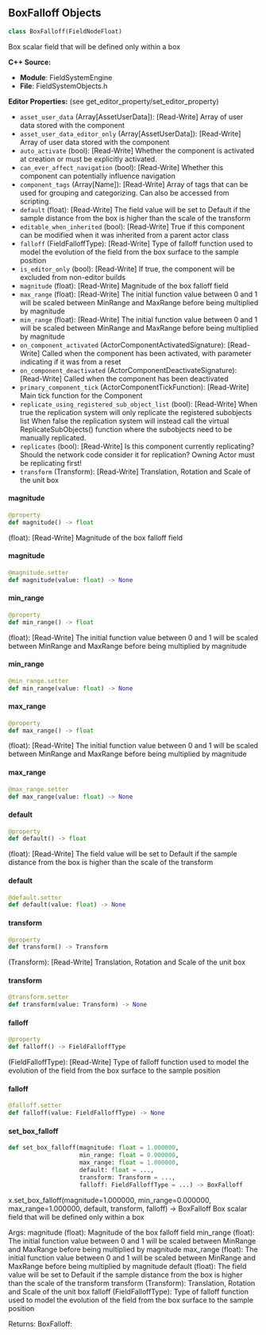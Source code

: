 ## BoxFalloff Objects

```python
class BoxFalloff(FieldNodeFloat)
```

Box scalar field that will be defined only within a box

**C++ Source:**

- **Module**: FieldSystemEngine
- **File**: FieldSystemObjects.h

**Editor Properties:** (see get_editor_property/set_editor_property)

- ``asset_user_data`` (Array[AssetUserData]):  [Read-Write] Array of user data stored with the component
- ``asset_user_data_editor_only`` (Array[AssetUserData]):  [Read-Write] Array of user data stored with the component
- ``auto_activate`` (bool):  [Read-Write] Whether the component is activated at creation or must be explicitly activated.
- ``can_ever_affect_navigation`` (bool):  [Read-Write] Whether this component can potentially influence navigation
- ``component_tags`` (Array[Name]):  [Read-Write] Array of tags that can be used for grouping and categorizing. Can also be accessed from scripting.
- ``default`` (float):  [Read-Write] The field value will be set to Default if the sample distance from the box is higher than the scale of the transform
- ``editable_when_inherited`` (bool):  [Read-Write] True if this component can be modified when it was inherited from a parent actor class
- ``falloff`` (FieldFalloffType):  [Read-Write] Type of falloff function used to model the evolution of the field from the box surface to the sample position
- ``is_editor_only`` (bool):  [Read-Write] If true, the component will be excluded from non-editor builds
- ``magnitude`` (float):  [Read-Write] Magnitude of the box falloff field
- ``max_range`` (float):  [Read-Write] The initial function value between 0 and 1 will be scaled between MinRange and MaxRange before being multiplied by magnitude
- ``min_range`` (float):  [Read-Write] The initial function value between 0 and 1 will be scaled between MinRange and MaxRange before being multiplied by magnitude
- ``on_component_activated`` (ActorComponentActivatedSignature):  [Read-Write] Called when the component has been activated, with parameter indicating if it was from a reset
- ``on_component_deactivated`` (ActorComponentDeactivateSignature):  [Read-Write] Called when the component has been deactivated
- ``primary_component_tick`` (ActorComponentTickFunction):  [Read-Write] Main tick function for the Component
- ``replicate_using_registered_sub_object_list`` (bool):  [Read-Write] When true the replication system will only replicate the registered subobjects list
  When false the replication system will instead call the virtual ReplicateSubObjects() function where the subobjects need to be manually replicated.
- ``replicates`` (bool):  [Read-Write] Is this component currently replicating? Should the network code consider it for replication? Owning Actor must be replicating first!
- ``transform`` (Transform):  [Read-Write] Translation, Rotation and Scale of the unit box

<a id="unreal.BoxFalloff.magnitude"></a>

#### magnitude

```python
@property
def magnitude() -> float
```

(float):  [Read-Write] Magnitude of the box falloff field

<a id="unreal.BoxFalloff.magnitude"></a>

#### magnitude

```python
@magnitude.setter
def magnitude(value: float) -> None
```

<a id="unreal.BoxFalloff.min_range"></a>

#### min_range

```python
@property
def min_range() -> float
```

(float):  [Read-Write] The initial function value between 0 and 1 will be scaled between MinRange and MaxRange before being multiplied by magnitude

<a id="unreal.BoxFalloff.min_range"></a>

#### min_range

```python
@min_range.setter
def min_range(value: float) -> None
```

<a id="unreal.BoxFalloff.max_range"></a>

#### max_range

```python
@property
def max_range() -> float
```

(float):  [Read-Write] The initial function value between 0 and 1 will be scaled between MinRange and MaxRange before being multiplied by magnitude

<a id="unreal.BoxFalloff.max_range"></a>

#### max_range

```python
@max_range.setter
def max_range(value: float) -> None
```

<a id="unreal.BoxFalloff.default"></a>

#### default

```python
@property
def default() -> float
```

(float):  [Read-Write] The field value will be set to Default if the sample distance from the box is higher than the scale of the transform

<a id="unreal.BoxFalloff.default"></a>

#### default

```python
@default.setter
def default(value: float) -> None
```

<a id="unreal.BoxFalloff.transform"></a>

#### transform

```python
@property
def transform() -> Transform
```

(Transform):  [Read-Write] Translation, Rotation and Scale of the unit box

<a id="unreal.BoxFalloff.transform"></a>

#### transform

```python
@transform.setter
def transform(value: Transform) -> None
```

<a id="unreal.BoxFalloff.falloff"></a>

#### falloff

```python
@property
def falloff() -> FieldFalloffType
```

(FieldFalloffType):  [Read-Write] Type of falloff function used to model the evolution of the field from the box surface to the sample position

<a id="unreal.BoxFalloff.falloff"></a>

#### falloff

```python
@falloff.setter
def falloff(value: FieldFalloffType) -> None
```

<a id="unreal.BoxFalloff.set_box_falloff"></a>

#### set_box_falloff

```python
def set_box_falloff(magnitude: float = 1.000000,
                    min_range: float = 0.000000,
                    max_range: float = 1.000000,
                    default: float = ...,
                    transform: Transform = ...,
                    falloff: FieldFalloffType = ...) -> BoxFalloff
```

x.set_box_falloff(magnitude=1.000000, min_range=0.000000, max_range=1.000000, default, transform, falloff) -> BoxFalloff
Box scalar field that will be defined only within a box

Args:
    magnitude (float): Magnitude of the box falloff field
    min_range (float): The initial function value between 0 and 1 will be scaled between MinRange and MaxRange before being multiplied by magnitude
    max_range (float): The initial function value between 0 and 1 will be scaled between MinRange and MaxRange before being multiplied by magnitude
    default (float): The field value will be set to Default if the sample distance from the box is higher than the scale of the transform
    transform (Transform): Translation, Rotation and Scale of the unit box
    falloff (FieldFalloffType): Type of falloff function used to model the evolution of the field from the box surface to the sample position

Returns:
    BoxFalloff:

<a id="unreal.NoiseField"></a>